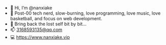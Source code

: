 - 👋 Hi, I’m @nanxiake
- 🌱 Post-00 tech nerd, slow-burning, love programming, love music, love basketball, and focus on web development.
- 👀 Bring back the lost self bit by bit...
- 📫 3168593135@qq.com
- 💻 https://www.nanxiake.vip
